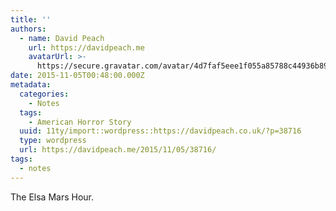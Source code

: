 ```yaml
---
title: ''
authors:
  - name: David Peach
    url: https://davidpeach.me
    avatarUrl: >-
      https://secure.gravatar.com/avatar/4d7faf5eee1f055a85788c44936b8995eaab6dfb004e7854ec747ccb272e91ee?s=96&d=mm&r=g
date: 2015-11-05T00:48:00.000Z
metadata:
  categories:
    - Notes
  tags:
    - American Horror Story
  uuid: 11ty/import::wordpress::https://davidpeach.co.uk/?p=38716
  type: wordpress
  url: https://davidpeach.me/2015/11/05/38716/
tags:
  - notes
---
```

The Elsa Mars Hour.